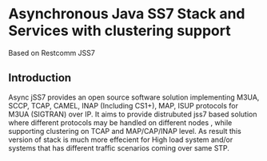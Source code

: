 # Asynchronous Java SS7 Stack and Services with clustering support

Based on Restcomm JSS7

## Introduction

Async jSS7 provides an open source software solution implementing M3UA, SCCP, TCAP, CAMEL, INAP (Including CS1+), MAP, ISUP protocols for M3UA (SIGTRAN) over IP.
It aims to provide distrubuted jss7 based solution where different protocols may be handled on different nodes , while supporting clustering on TCAP and MAP/CAP/INAP level.
As result this version of stack is much more effecient for High load system and/or systems that has different traffic scenarios coming over same STP.
